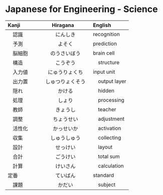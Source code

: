 ﻿# Japanese for Engineering - Science
| Kanji | Hiragana | English |
| :--- | :---: | :--- | 
|　認識　|　にんしき　| recognition |
|　予測　|　よそく　| prediction　|
|　脳細胞　|　のうさいぼう| brain cell |
|　構造　|　こうぞう　|　structure |
|　入力値　|　にゅうりょくち　| input unit　|
|　出力置　|　しゅつりょくそう　|　output layer |　
|　隠れ　|　かける　|　hidden |　
|　処理　|　しょり　|　processing |
|　教師　|　きょうし　|　teacher |
|　調整　|　ちょうせい　|　adjustment |
|　活性化　|　かっせいか　|　activation |
|　収集　|　しゅうしゅう　|　collecting |
|　設計　|　せっけい　|　layout |
|　合計　|　ごうけい　|　total sum |
|　計算　|　けいさん　|　calculation |
| 定番　|　ていばん　| standard　|
|　課題　|　かだい　|　subject |